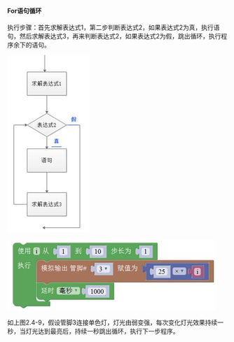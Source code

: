 #### For语句循环
执行步骤：首先求解表达式1，第二步判断表达式2，如果表达式2为真，执行语句，然后求解表达式3，再来判断表达式2，如果表达式2为假，跳出循环，执行程序余下的语句。 

![图2.4-8](/assets/image131.jpg)


![图2.4-9](/assets/image133.jpg)

如上图2.4-9，假设管脚3连接单色灯，灯光由弱变强，每次变化灯光效果持续一秒，当灯光达到最亮后，持续一秒跳出循环，执行下一步程序。